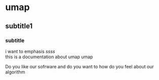 <!--
 * @Author: Chengbo Fu
 * @Email: chengbo.fu@aalto.fi
-->
# umap
## subtitle1
### subtitle

i want to emphasis *ssss*  
this is a documentation about umap umap

Do you like our sofrware and do you want to how do you feel about our algorithm

